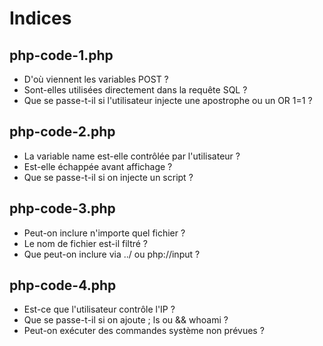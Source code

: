 # Indices

## php-code-1.php
- D'où viennent les variables POST ?
- Sont-elles utilisées directement dans la requête SQL ?
- Que se passe-t-il si l'utilisateur injecte une apostrophe ou un OR 1=1 ?

## php-code-2.php
- La variable name est-elle contrôlée par l'utilisateur ?
- Est-elle échappée avant affichage ?
- Que se passe-t-il si on injecte un script ?

## php-code-3.php
- Peut-on inclure n'importe quel fichier ?
- Le nom de fichier est-il filtré ?
- Que peut-on inclure via ../ ou php://input ?

## php-code-4.php
- Est-ce que l'utilisateur contrôle l'IP ?
- Que se passe-t-il si on ajoute ; ls ou && whoami ?
- Peut-on exécuter des commandes système non prévues ?
